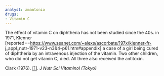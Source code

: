 ```yaml
---
analyst: amantonio
drugs:
- Vitamin C
---
```


The effect of vitamin C on diphtheria has not been studied since the 40s. in 1971, Klenner [reported==https://www.seanet.com/~alexs/ascorbate/197x/klenner-fr- j_appl_nutr-1971-v23-n3&4-p61.htm#appendix] a case of a girl being cured of diphtheria by an intravenous injection of the vitamin. Two other children, who did not get vitamin C, died. All three also received the antitoxin.

Clark (1976). [[1]](https://www.ncbi.nlm.nih.gov/pubmed/189004). *J Nutr Sci Vitaminol (Tokyo)*
